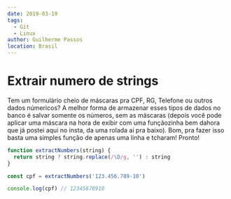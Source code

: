 ```yaml
---
date: 2019-03-19
tags:
  - Git
  - Linux
author: Guilherme Passos
location: Brasil
---
```


# Extrair numero de strings

Tem um formulário cheio de máscaras pra CPF, RG, Telefone ou outros dados númericos?
A melhor forma de armazenar esses tipos de dados no banco é salvar somente os números, sem as máscaras (depois você pode aplicar uma máscara na hora de exibir com uma funçãozinha bem dahora que já postei aqui no insta, da uma rolada aí pra baixo). Bom, pra fazer isso basta uma simples função de apenas uma linha e tcharam! Pronto!

```javascript
function extractNumbers(string) {
  return string ? string.replace(/\D/g, '') : string
}

const cpf = extractNumbers('123.456.789-10')

console.log(cpf) // 12345678910
```
